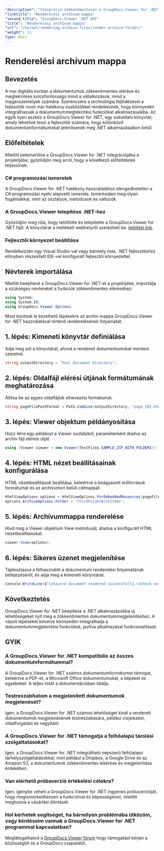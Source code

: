 ```yaml
---
"description": "Integrálja zökkenőmentesen a GroupDocs.Viewer for .NET alkalmazást .NET alkalmazásaiba a hatékony dokumentummegjelenítés és -megtekintés érdekében."
"linktitle": "Renderelési archívum mappa"
"second_title": "GroupDocs.Viewer .NET API"
"title": "Renderelési archívum mappa"
"url": "/hu/net/rendering-archive-files/render-archive-folder/"
"weight": 11
type: docs
---
```

# Renderelési archívum mappa

## Bevezetés
A mai digitális korban a dokumentumok zökkenőmentes elérése és megtekintése kulcsfontosságú mind a vállalkozások, mind a magánszemélyek számára. Szerencsére a technológia fejlődésével a fejlesztők most már hatékony eszközökkel rendelkeznek, hogy könnyedén integrálhassák a dokumentummegtekintési funkciókat alkalmazásaikba. Az egyik ilyen eszköz a GroupDocs.Viewer for .NET, egy sokoldalú könyvtár, amely lehetővé teszi a fejlesztők számára, hogy különböző dokumentumformátumokat jelenítsenek meg .NET alkalmazásaikon belül.
## Előfeltételek
Mielőtt belemerülne a GroupDocs.Viewer for .NET integrációjába a projektjébe, győződjön meg arról, hogy a következő előfeltételek teljesülnek:
### C# programozási ismeretek
A GroupDocs.Viewer for .NET hatékony használatához elengedhetetlen a C# programozási nyelv alapvető ismerete. Ismerkedjen meg olyan fogalmakkal, mint az osztályok, metódusok és változók.
### A GroupDocs.Viewer telepítése .NET-hez
Győződjön meg róla, hogy letöltötte és telepítette a GroupDocs.Viewer for .NET fájlt. A könyvtárat a mellékelt webhelyről szerezheti be. [letöltési link](https://releases.groupdocs.com/viewer/net/).
### Fejlesztői környezet beállítása
Rendelkezzen egy Visual Studio-val vagy bármely más, .NET fejlesztéshez előnyben részesített IDE-vel konfigurált fejlesztői környezettel.

## Névterek importálása
Mielőtt beépítené a GroupDocs.Viewer for .NET-et a projektjébe, importálja a szükséges névtereket a funkciók zökkenőmentes eléréséhez:
```csharp
using System;
using System.IO;
using GroupDocs.Viewer.Options;
```

Most bontsuk le kezelhető lépésekre az archív mappa GroupDocs.Viewer for .NET használatával történő renderelésének folyamatát:
## 1. lépés: Kimeneti könyvtár definiálása
Adja meg azt a könyvtárat, ahová a renderelt dokumentumokat menteni szeretné.
```csharp
string outputDirectory = "Your Document Directory";
```
## 2. lépés: Oldalfájl elérési útjának formátumának meghatározása
Állítsa be az egyes oldalfájlok elnevezési formátumát.
```csharp
string pageFilePathFormat = Path.Combine(outputDirectory, "page_{0}.html");
```
## 3. lépés: Viewer objektum példányosítása
Hozz létre egy példányt a Viewer osztályból, paraméterként átadva az archív fájl elérési útját.
```csharp
using (Viewer viewer = new Viewer(TestFiles.SAMPLE_ZIP_WITH_FOLDERS))
```
## 4. lépés: HTML nézet beállításainak konfigurálása
HTML nézetbeállítások beállítása, beleértve a beágyazott erőforrások formátumát és az archívumon belüli célmappát.
```csharp
HtmlViewOptions options = HtmlViewOptions.ForEmbeddedResources(pageFilePathFormat);
options.ArchiveOptions.Folder = "ThirdFolderWithItems";
```
## 5. lépés: Archívummappa renderelése
Hívd meg a Viewer objektum View metódusát, átadva a konfigurált HTML nézetbeállításokat.
```csharp
viewer.View(options);
```
## 6. lépés: Sikeres üzenet megjelenítése
Tájékoztassa a felhasználót a dokumentum renderelési folyamatának befejezéséről, és adja meg a kimeneti könyvtárat.
```csharp
Console.WriteLine($"\nSource document rendered successfully.\nCheck output in {outputDirectory}.");
```

## Következtetés
GroupDocs.Viewer for .NET beépítése a .NET alkalmazásokba új lehetőségeket nyit meg a zökkenőmentes dokumentummegjelenítéshez. A vázolt lépéseket követve könnyedén integrálhatja a dokumentummegjelenítési funkciókat, javítva alkalmazásai funkcionalitását.
## GYIK
### A GroupDocs.Viewer for .NET kompatibilis az összes dokumentumformátummal?
A GroupDocs.Viewer for .NET számos dokumentumformátumot támogat, beleértve a PDF-et, a Microsoft Office dokumentumokat, a képeket és egyebeket. A teljes listát a dokumentációban találja.
### Testreszabhatom a megjelenített dokumentumok megjelenését?
Igen, a GroupDocs.Viewer for .NET számos lehetőséget kínál a renderelt dokumentumok megjelenésének testreszabására, például vízjelezést, oldalforgatást és nagyítást.
### A GroupDocs.Viewer for .NET támogatja a felhőalapú tárolási szolgáltatásokat?
Igen, a GroupDocs.Viewer for .NET integrálható népszerű felhőalapú tárhelyszolgáltatásokkal, mint például a Dropbox, a Google Drive és az Amazon S3, a dokumentumok zökkenőmentes lekérése és megjelenítése érdekében.
### Van elérhető próbaverzió értékelési célokra?
Igen, igénybe veheti a GroupDocs.Viewer for .NET ingyenes próbaverzióját, hogy megismerkedhessen a funkcióival és képességeivel, mielőtt meghozná a vásárlási döntését.
### Hol kérhetek segítséget, ha bármilyen problémába ütközöm, vagy kérdéseim vannak a GroupDocs.Viewer for .NET programmal kapcsolatban?
Meglátogathatod a [GroupDocs.Viewer fórum](https://forum.groupdocs.com/c/viewer/9) hogy támogatást kérjen a közösségtől és a GroupDocs csapatától.